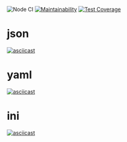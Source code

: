 ![Node CI](https://github.com/abrosnahat/frontend-project-lvl2/workflows/Node%20CI/badge.svg)
[![Maintainability](https://api.codeclimate.com/v1/badges/42432af4a89f4a9791d8/maintainability)](https://codeclimate.com/github/abrosnahat/frontend-project-lvl2/maintainability)
[![Test Coverage](https://api.codeclimate.com/v1/badges/42432af4a89f4a9791d8/test_coverage)](https://codeclimate.com/github/abrosnahat/frontend-project-lvl2/test_coverage)

# json
[![asciicast](https://asciinema.org/a/ZeFoWIkEoOroDzZVnVyErUVzu.svg)](https://asciinema.org/a/ZeFoWIkEoOroDzZVnVyErUVzu)

# yaml
[![asciicast](https://asciinema.org/a/IyJ3i2KsMr9UK5NvKgV4hLm11.svg)](https://asciinema.org/a/IyJ3i2KsMr9UK5NvKgV4hLm11)

# ini
[![asciicast](https://asciinema.org/a/mII8GxrlXnEXfPRilHhWyb0js.svg)](https://asciinema.org/a/mII8GxrlXnEXfPRilHhWyb0js)